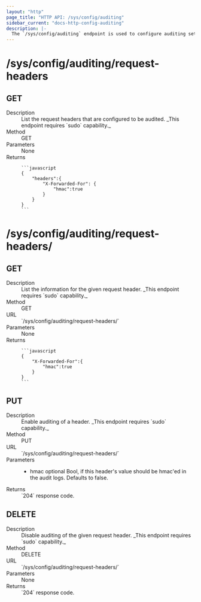 ```yaml
---
layout: "http"
page_title: "HTTP API: /sys/config/auditing"
sidebar_current: "docs-http-config-auditing"
description: |-
  The `/sys/config/auditing` endpoint is used to configure auditing settings.
---
```


# /sys/config/auditing/request-headers

## GET

<dl>
  <dt>Description</dt>
  <dd>
    List the request headers that are configured to be audited. _This endpoint requires `sudo`
    capability._
  </dd>

  <dt>Method</dt>
  <dd>GET</dd>

  <dt>Parameters</dt>
  <dd>
    None
  </dd>

  <dt>Returns</dt>
  <dd>

    ```javascript
    {
        "headers":{
            "X-Forwarded-For": {
                "hmac":true
            }
        }
    }
    ```

  </dd>
</dl>

# /sys/config/auditing/request-headers/

## GET

<dl>
  <dt>Description</dt>
  <dd>
    List the information for the given request header. _This endpoint requires `sudo`
    capability._
  </dd>

  <dt>Method</dt>
  <dd>GET</dd>

  <dt>URL</dt>
  <dd>`/sys/config/auditing/request-headers/<name>`</dd>

  <dt>Parameters</dt>
  <dd>
    None
  </dd>

  <dt>Returns</dt>
  <dd>

    ```javascript
    {
        "X-Forwarded-For":{
            "hmac":true
        }
    }
    ```

  </dd>
</dl>

## PUT

<dl>
  <dt>Description</dt>
  <dd>
    Enable auditing of a header. _This endpoint requires `sudo` capability._
  </dd>

  <dt>Method</dt>
  <dd>PUT</dd>
 
  <dt>URL</dt>
  <dd>`/sys/config/auditing/request-headers/<name>`</dd>

  <dt>Parameters</dt>
  <dd>
    <ul>
      <li>
        <span class="param">hmac</span>
        <span class="param-flags">optional</span>
        Bool, if this header's value should be hmac'ed in the audit logs.
        Defaults to false.
      </li>
    </ul>
  </dd>

  <dt>Returns</dt>
  <dd>`204` response code.
  </dd>
</dl>

## DELETE

<dl>
  <dt>Description</dt>
  <dd>
    Disable auditing of the given request header. _This endpoint requires `sudo`
    capability._
  </dd>

  <dt>Method</dt>
  <dd>DELETE</dd>

  <dt>URL</dt>
  <dd>`/sys/config/auditing/request-headers/<name>`</dd>

  <dt>Parameters</dt>
  <dd>None
  </dd>

  <dt>Returns</dt>
  <dd>`204` response code.
  </dd>
</dl>

